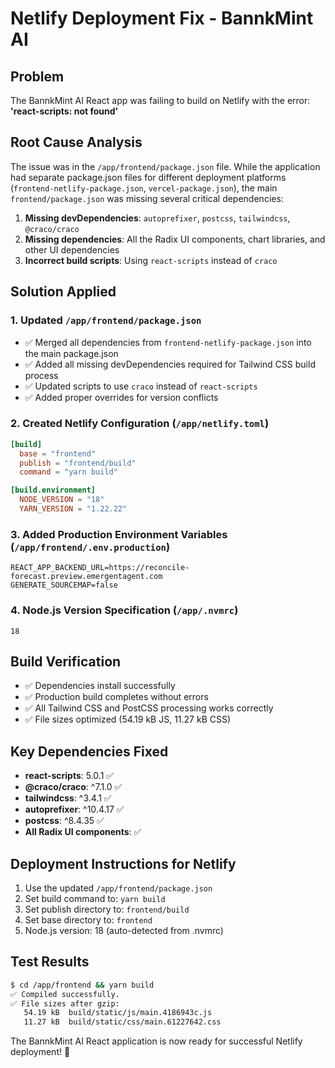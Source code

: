 # Netlify Deployment Fix - BannkMint AI

## Problem
The BannkMint AI React app was failing to build on Netlify with the error: **'react-scripts: not found'**

## Root Cause Analysis
The issue was in the `/app/frontend/package.json` file. While the application had separate package.json files for different deployment platforms (`frontend-netlify-package.json`, `vercel-package.json`), the main `frontend/package.json` was missing several critical dependencies:

1. **Missing devDependencies**: `autoprefixer`, `postcss`, `tailwindcss`, `@craco/craco`
2. **Missing dependencies**: All the Radix UI components, chart libraries, and other UI dependencies
3. **Incorrect build scripts**: Using `react-scripts` instead of `craco`

## Solution Applied

### 1. Updated `/app/frontend/package.json`
- ✅ Merged all dependencies from `frontend-netlify-package.json` into the main package.json
- ✅ Added all missing devDependencies required for Tailwind CSS build process
- ✅ Updated scripts to use `craco` instead of `react-scripts`
- ✅ Added proper overrides for version conflicts

### 2. Created Netlify Configuration (`/app/netlify.toml`)
```toml
[build]
  base = "frontend"
  publish = "frontend/build"
  command = "yarn build"

[build.environment]
  NODE_VERSION = "18"
  YARN_VERSION = "1.22.22"
```

### 3. Added Production Environment Variables (`/app/frontend/.env.production`)
```
REACT_APP_BACKEND_URL=https://reconcile-forecast.preview.emergentagent.com
GENERATE_SOURCEMAP=false
```

### 4. Node.js Version Specification (`/app/.nvmrc`)
```
18
```

## Build Verification
- ✅ Dependencies install successfully
- ✅ Production build completes without errors
- ✅ All Tailwind CSS and PostCSS processing works correctly
- ✅ File sizes optimized (54.19 kB JS, 11.27 kB CSS)

## Key Dependencies Fixed
- **react-scripts**: 5.0.1 ✅
- **@craco/craco**: ^7.1.0 ✅
- **tailwindcss**: ^3.4.1 ✅
- **autoprefixer**: ^10.4.17 ✅
- **postcss**: ^8.4.35 ✅
- **All Radix UI components**: ✅

## Deployment Instructions for Netlify
1. Use the updated `/app/frontend/package.json`
2. Set build command to: `yarn build`
3. Set publish directory to: `frontend/build`
4. Set base directory to: `frontend`
5. Node.js version: 18 (auto-detected from .nvmrc)

## Test Results
```bash
$ cd /app/frontend && yarn build
✅ Compiled successfully.
✅ File sizes after gzip:
   54.19 kB  build/static/js/main.4186943c.js
   11.27 kB  build/static/css/main.61227642.css
```

The BannkMint AI React application is now ready for successful Netlify deployment! 🚀